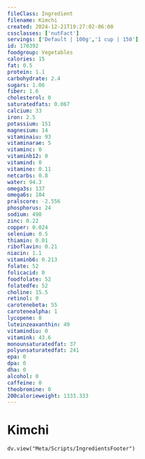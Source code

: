 ```yaml
---
fileClass: Ingredient
filename: Kimchi
created: 2024-12-21T19:27:02-06:00
cssclasses: ['nutFact']
servings: ['Default | 100g','1 cup | 150']
id: 170392
foodgroup: Vegetables
calories: 15
fat: 0.5
protein: 1.1
carbohydrate: 2.4
sugars: 1.06
fiber: 1.6
cholesterol: 0
saturatedfats: 0.067
calcium: 33
iron: 2.5
potassium: 151
magnesium: 14
vitaminaiu: 93
vitaminarae: 5
vitaminc: 0
vitaminb12: 0
vitamind: 0
vitamine: 0.11
netcarbs: 0.8
water: 94.3
omega3s: 137
omega6s: 104
pralscore: -2.556
phosphorus: 24
sodium: 498
zinc: 0.22
copper: 0.024
selenium: 0.5
thiamin: 0.01
riboflavin: 0.21
niacin: 1.1
vitaminb6: 0.213
folate: 52
folicacid: 0
foodfolate: 52
folatedfe: 52
choline: 15.5
retinol: 0
carotenebeta: 55
carotenealpha: 1
lycopene: 0
luteinzeaxanthin: 49
vitamindiu: 0
vitamink: 43.6
monounsaturatedfat: 37
polyunsaturatedfat: 241
epa: 0
dpa: 0
dha: 0
alcohol: 0
caffeine: 0
theobromine: 0
200calorieweight: 1333.333
---
```


# Kimchi

```dataviewjs
dv.view("Meta/Scripts/IngredientsFooter")
```